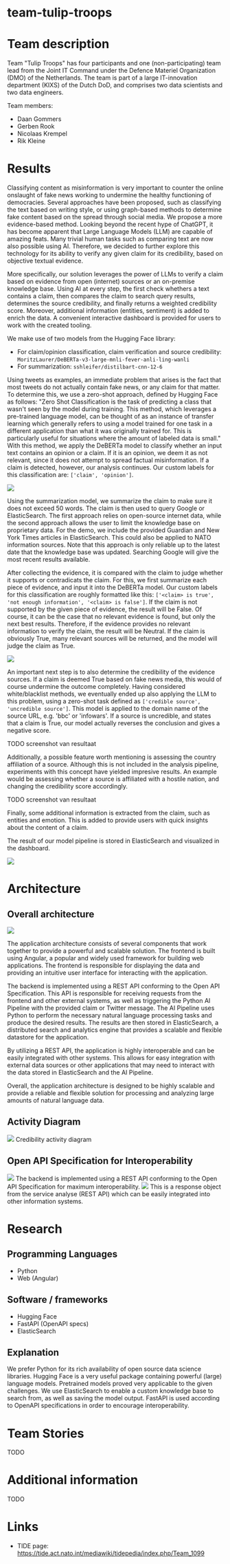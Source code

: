 # team-tulip-troops

# Team description
Team "Tulip Troops" has four participants and one (non-participating) team lead from the Joint IT Command under the Defence Materiel Organization (DMO) of the Netherlands. The team is part of a large IT-innovation department (KIXS) of the Dutch DoD, and comprises two data scientists and two data engineers.

Team members: 
- Daan Gommers
- Gerben Rook
- Nicolaas Krempel
- Rik Kleine

# Results
Classifying content as misinformation is very important to counter the online onslaught of fake news working to undermine the healthy functioning of democracies. Several approaches have been proposed, such as classifying the text based on writing style, or using graph-based methods to determine fake content based on the spread through social media. We propose a more evidence-based method. Looking beyond the recent hype of ChatGPT, it has become apparent that Large Language Models (LLM) are capable of amazing feats. Many trivial human tasks such as comparing text are now also possible using AI. Therefore, we decided to further explore this technology for its ability to verify any given claim for its credibility, based on objective textual evidence.

More specifically, our solution leverages the power of LLMs to verify a claim based on evidence from open (internet) sources or an on-premise knowledge base. Using AI at every step, the first check whethers a text contains a claim, then compares the claim to search query results, determines the source credibility, and finally returns a weighted credibility score. Moreover, additional information (entities, sentiment) is added to enrich the data. A convenient interactive dashboard is provided for users to work with the created tooling.

We make use of two models from the Hugging Face library:
- For claim/opinion classification, claim verification and source credibility: `MoritzLaurer/DeBERTa-v3-large-mnli-fever-anli-ling-wanli`
- For summarization: `sshleifer/distilbart-cnn-12-6`

Using tweets as examples, an immediate problem that arises is the fact that most tweets do not actually contain fake news, or any claim for that matter. To determine this, we use a zero-shot approach, defined by Hugging Face as follows: "Zero Shot Classification is the task of predicting a class that wasn't seen by the model during training. This method, which leverages a pre-trained language model, can be thought of as an instance of transfer learning which generally refers to using a model trained for one task in a different application than what it was originally trained for. This is particularly useful for situations where the amount of labeled data is small." With this method, we apply the DeBERTa model to classify whether an input text contains an opinion or a claim. If it is an opinion, we deem it as not relevant, since it does not attempt to spread factual misinformation. If a claim is detected, however, our analysis continues. Our custom labels for this classification are: `['claim', 'opinion']`.

![](/docs/claim_opinion.png)

Using the summarization model, we summarize the claim to make sure it does not exceed 50 words. The claim is then used to query Google or ElasticSearch. The first approach relies on open-source internet data, while the second approach allows the user to limit the knowledge base on proprietary data. For the demo, we include the provided Guardian and New York Times articles in ElasticSearch. This could also be applied to NATO information sources. Note that this approach is only reliable up to the latest date that the knowledge base was updated. Searching Google will give the most recent results available.

After collecting the evidence, it is compared with the claim to judge whether it supports or contradicats the claim. For this, we first summarize each piece of evidence, and input it into the DeBERTa model. Our custom labels for this classification are roughly formatted like this: `['<claim> is true', 'not enough information', '<claim> is false']`. If the claim is not supported by the given piece of evidence, the result will be False. Of course, it can be the case that no relevant evidence is found, but only the next best results. Therefore, if the evidence provides no relevant information to verify the claim, the result will be Neutral. If the claim is obviously True, many relevant sources will be returned, and the model will judge the claim as True.

![](/docs/true_false.png)

An important next step is to also determine the credibility of the evidence sources. If a claim is deemed True based on fake news media, this would of course undermine the outcome completely. Having considered white/blacklist methods, we eventually ended up also applying the LLM to this problem, using a zero-shot task defined as `['credible source', 'uncredible source']`. This model is applied to the domain name of the source URL, e.g. 'bbc' or 'infowars'. If a source is uncredible, and states that a claim is True, our model actually reverses the conclusion and gives a negative score.

TODO screenshot van resultaat

Additionally, a possible feature worth mentioning is assessing the country affiliation of a source. Although this is not included in the analysis pipeline, experiments with this concept have yielded impresive results. An example would be assessing whether a source is affiliated with a hostile nation, and changing the credibility score accordingly.

TODO screenshot van resultaat

Finally, some additional information is extracted from the claim, such as entities and emotion. This is added to provide users with quick insights about the content of a claim.

The result of our model pipeline is stored in ElasticSearch and visualized in the dashboard.

![](/docs/dashboard.png)

# Architecture

## Overall architecture
![](/docs/overall_architecture.png)

The application architecture consists of several components that work together to provide a powerful and scalable solution. The frontend is built using Angular, a popular and widely used framework for building web applications. The frontend is responsible for displaying the data and providing an intuitive user interface for interacting with the application.

The backend is implemented using a REST API conforming to the Open API Specification. This API is responsible for receiving requests from the frontend and other external systems, as well as triggering the Python AI Pipeline with the provided claim or Twitter message. The AI Pipeline uses Python to perform the necessary natural language processing tasks and produce the desired results. The results are then stored in ElasticSearch, a distributed search and analytics engine that provides a scalable and flexible datastore for the application.

By utilizing a REST API, the application is highly interoperable and can be easily integrated with other systems. This allows for easy integration with external data sources or other applications that may need to interact with the data stored in ElasticSearch and the AI Pipeline.

Overall, the application architecture is designed to be highly scalable and provide a reliable and flexible solution for processing and analyzing large amounts of natural language data.

## Activity Diagram
![](/docs/activity_diagram.png)
Credibility activity diagram

## Open API Specification for Interoperability
![](/docs/open_api.png)
The backend is implemented using a REST API conforming to the Open API Specification for maximum interoperability.
![](/docs/response.png)
This is a response object from the service analyse (REST API) which can be easily integrated into other information systems.

# Research

## Programming Languages
- Python
- Web (Angular)

## Software / frameworks
- Hugging Face
- FastAPI (OpenAPI specs)
- ElasticSearch

## Explanation
We prefer Python for its rich availability of open source data science libraries. Hugging Face is a very useful package containing powerful (large) language models. Pretrained models proved very applicable to the given challenges. We use ElasticSearch to enable a custom knowledge base to search from, as well as saving the model output. FastAPI is used according to OpenAPI specifications in order to encourage interoperability. 

# Team Stories
TODO

# Additional information
TODO

# Links

- TIDE page: https://tide.act.nato.int/mediawiki/tidepedia/index.php/Team_1099